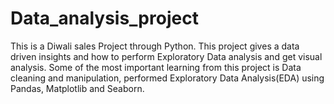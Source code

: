 # Data_analysis_project
This is a Diwali sales Project through Python. This project gives a data driven insights and how to perform Exploratory Data analysis and get visual analysis. Some of the most important learning from this project is Data cleaning and manipulation, performed Exploratory Data Analysis(EDA) using Pandas, Matplotlib and Seaborn.  
